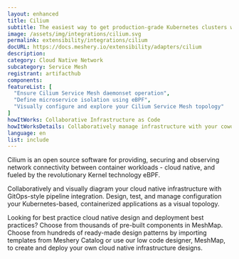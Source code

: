 ```yaml
---
layout: enhanced
title: Cilium
subtitle: The easiest way to get production-grade Kubernetes clusters with Cilium up and running
image: /assets/img/integrations/cilium.svg
permalink: extensibility/integrations/cilium
docURL: https://docs.meshery.io/extensibility/adapters/cilium
description: 
category: Cloud Native Network
subcategory: Service Mesh
registrant: artifacthub
components: 
featureList: [
  "Ensure Cilium Service Mesh daemonset operation",
  "Define microservice isolation using eBPF",
  "Visually configure and explore your Cilium Service Mesh topology"
]
howItWorks: Collaborative Infrastructure as Code
howItWorksDetails: Collaboratively manage infrastructure with your coworkers synchronously sharing the same designs.
language: en
list: include
---
```

<p>
Cilium is an open source software for providing, securing and observing network connectivity between container workloads - cloud native, and fueled by the revolutionary Kernel technology eBPF.
</p>
<p>
    Collaboratively and visually diagram your cloud native infrastructure with GitOps-style pipeline integration. Design, test, and manage configuration your Kubernetes-based, containerized applications as a visual topology.
</p>
<p>
    Looking for best practice cloud native design and deployment best practices? Choose from thousands of pre-built components in MeshMap. Choose from hundreds of ready-made design patterns by importing templates from Meshery Catalog or use our low code designer, MeshMap, to create and deploy your own cloud native infrastructure designs.
</p>
